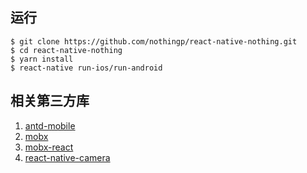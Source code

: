 
## 运行

```
$ git clone https://github.com/nothingp/react-native-nothing.git
$ cd react-native-nothing
$ yarn install
$ react-native run-ios/run-android
```

## 相关第三方库
1. [antd-mobile](https://mobile.ant.design/index-cn)
2. [mobx](https://github.com/mobxjs/mobx)
3. [mobx-react](https://github.com/mobxjs/mobx-react)
4. [react-native-camera](https://github.com/lwansbrough/react-native-camera)